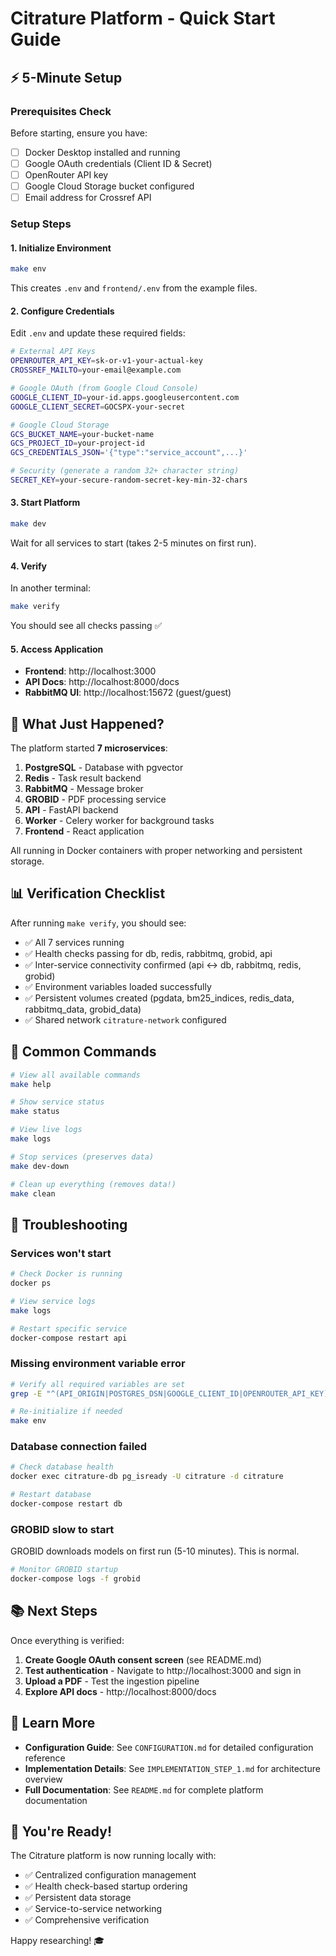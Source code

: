 # Citrature Platform - Quick Start Guide

## ⚡ 5-Minute Setup

### Prerequisites Check

Before starting, ensure you have:

- [ ] Docker Desktop installed and running
- [ ] Google OAuth credentials (Client ID & Secret)
- [ ] OpenRouter API key
- [ ] Google Cloud Storage bucket configured
- [ ] Email address for Crossref API

### Setup Steps

#### 1. Initialize Environment

```bash
make env
```

This creates `.env` and `frontend/.env` from the example files.

#### 2. Configure Credentials

Edit `.env` and update these required fields:

```bash
# External API Keys
OPENROUTER_API_KEY=sk-or-v1-your-actual-key
CROSSREF_MAILTO=your-email@example.com

# Google OAuth (from Google Cloud Console)
GOOGLE_CLIENT_ID=your-id.apps.googleusercontent.com
GOOGLE_CLIENT_SECRET=GOCSPX-your-secret

# Google Cloud Storage
GCS_BUCKET_NAME=your-bucket-name
GCS_PROJECT_ID=your-project-id
GCS_CREDENTIALS_JSON='{"type":"service_account",...}'

# Security (generate a random 32+ character string)
SECRET_KEY=your-secure-random-secret-key-min-32-chars
```

#### 3. Start Platform

```bash
make dev
```

Wait for all services to start (takes 2-5 minutes on first run).

#### 4. Verify

In another terminal:

```bash
make verify
```

You should see all checks passing ✅

#### 5. Access Application

- **Frontend**: http://localhost:3000
- **API Docs**: http://localhost:8000/docs
- **RabbitMQ UI**: http://localhost:15672 (guest/guest)

## 🎯 What Just Happened?

The platform started **7 microservices**:

1. **PostgreSQL** - Database with pgvector
2. **Redis** - Task result backend
3. **RabbitMQ** - Message broker
4. **GROBID** - PDF processing service
5. **API** - FastAPI backend
6. **Worker** - Celery worker for background tasks
7. **Frontend** - React application

All running in Docker containers with proper networking and persistent storage.

## 📊 Verification Checklist

After running `make verify`, you should see:

- ✅ All 7 services running
- ✅ Health checks passing for db, redis, rabbitmq, grobid, api
- ✅ Inter-service connectivity confirmed (api ↔ db, rabbitmq, redis, grobid)
- ✅ Environment variables loaded successfully
- ✅ Persistent volumes created (pgdata, bm25_indices, redis_data, rabbitmq_data, grobid_data)
- ✅ Shared network `citrature-network` configured

## 🔧 Common Commands

```bash
# View all available commands
make help

# Show service status
make status

# View live logs
make logs

# Stop services (preserves data)
make dev-down

# Clean up everything (removes data!)
make clean
```

## 🐛 Troubleshooting

### Services won't start

```bash
# Check Docker is running
docker ps

# View service logs
make logs

# Restart specific service
docker-compose restart api
```

### Missing environment variable error

```bash
# Verify all required variables are set
grep -E "^(API_ORIGIN|POSTGRES_DSN|GOOGLE_CLIENT_ID|OPENROUTER_API_KEY)" .env

# Re-initialize if needed
make env
```

### Database connection failed

```bash
# Check database health
docker exec citrature-db pg_isready -U citrature -d citrature

# Restart database
docker-compose restart db
```

### GROBID slow to start

GROBID downloads models on first run (5-10 minutes). This is normal.

```bash
# Monitor GROBID startup
docker-compose logs -f grobid
```

## 📚 Next Steps

Once everything is verified:

1. **Create Google OAuth consent screen** (see README.md)
2. **Test authentication** - Navigate to http://localhost:3000 and sign in
3. **Upload a PDF** - Test the ingestion pipeline
4. **Explore API docs** - http://localhost:8000/docs

## 📖 Learn More

- **Configuration Guide**: See `CONFIGURATION.md` for detailed configuration reference
- **Implementation Details**: See `IMPLEMENTATION_STEP_1.md` for architecture overview
- **Full Documentation**: See `README.md` for complete platform documentation

## 🚀 You're Ready!

The Citrature platform is now running locally with:

- ✅ Centralized configuration management
- ✅ Health check-based startup ordering
- ✅ Persistent data storage
- ✅ Service-to-service networking
- ✅ Comprehensive verification

Happy researching! 🎓

